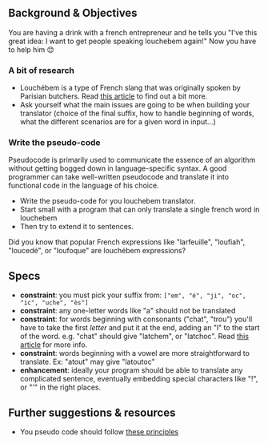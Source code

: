## Background & Objectives

You are having a drink with a french entrepreneur and he tells you "I've this great idea: I want to get people speaking louchebem again!" Now you have to help him 😊

### A bit of research

* Louchébem is a type of French slang that was originally spoken by Parisian butchers. Read [this article](https://en.wikipedia.org/wiki/Louch%C3%A9bem) to find out a bit more.
* Ask yourself what the main issues are going to be when building your translator (choice of the final suffix, how to handle beginning of words, what the different scenarios are for a given word in input...)

### Write the pseudo-code

Pseudocode is primarily used to communicate the essence of an algorithm without getting bogged down in language-specific syntax. A good programmer can take well-written pseudocode and translate it into functional code in the language of his choice.

* Write the pseudo-code for you louchebem translator.
* Start small with a program that can only translate a single french word in louchebem
* Then try to extend it to sentences.

Did you know that popular French expressions like "larfeuille", "loufiah", "loucedé", or "loufoque" are louchébem expressions?

## Specs

- **constraint**: you must pick your suffix from: `["em", "é", "ji", "oc", "ic", "uche", "ès"]`
- **constraint**: any one-letter words like "a" should not be translated
- **constraint**: for words beginning with consonants ("chat", "trou") you'll have to take the first *letter* and put it at the end, adding an "l" to the start of the word. e.g. "chat" should give "latchem", or "latchoc". Read [this article](http://en.wikipedia.org/wiki/Louch%C3%A9bem) for more info.
- **constraint**: words beginning with a vowel are more straightforward to translate. Ex: "atout" may give "latoutoc"
- **enhancement**: ideally your program should be able to translate any complicated sentence, eventually embedding special characters like "!", or "'" in the right places.

## Further suggestions & resources

- You pseudo code should follow [these principles](http://www.cs.cornell.edu/courses/cs211/2000fa/materials/using_pseudo_code.htm)
